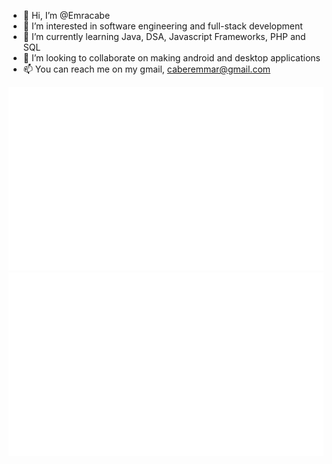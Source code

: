 - 👋 Hi, I’m @Emracabe
- 👀 I’m interested in software engineering and full-stack development
- 🌱 I’m currently learning Java, DSA, Javascript Frameworks, PHP and SQL
- 💞️ I’m looking to collaborate on making android and desktop applications
- 📫 You can reach me on my gmail, caberemmar@gmail.com

![](https://raw.githubusercontent.com/Emracabe/github-stats/master/generated/languages.svg#gh-dark-mode-only)
![](https://raw.githubusercontent.com/Emracabe/github-stats/master/generated/languages.svg#gh-light-mode-only)
